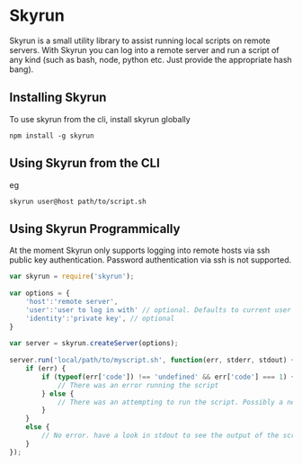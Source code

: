 Skyrun
======

Skyrun is a small utility library to assist running local scripts on remote servers. With Skyrun you can log into a remote server and run a script of any kind (such as bash, node, python etc. Just provide the appropriate hash bang).

Installing Skyrun
-----------------

To use skyrun from the cli, install skyrun globally

	npm install -g skyrun

Using Skyrun from the CLI
---------------------------

eg 

	skyrun user@host path/to/script.sh

Using Skyrun Programmically
---------------------------

At the moment Skyrun only supports logging into remote hosts via ssh public key authentication. Password authentication via ssh is not supported. 

``` js
var skyrun = require('skyrun');
	
var options = {
	'host':'remote server',
	'user':'user to log in with' // optional. Defaults to current user
	'identity':'private key', // optional
}
	
var server = skyrun.createServer(options);
	
server.run('local/path/to/myscript.sh', function(err, stderr, stdout) {
	if (err) {
		if (typeof(err['code']) !== 'undefined' && err['code'] === 1) {
			// There was an error running the script
		} else {
			// There was an attempting to run the script. Possibly a network or authentication problem.
		}
	}
	else {
		// No error. have a look in stdout to see the output of the script
	}
});
```